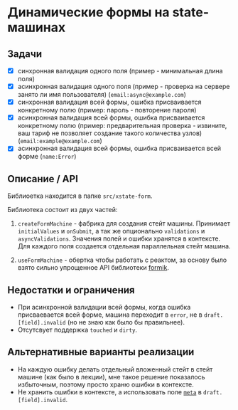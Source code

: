 # Динамические формы на state-машинах

## Задачи

- [x] синхронная валидация одного поля (пример - минимальная длина поля)
- [x] асинхронная валидация одного поля (пример - проверка на сервере занято ли имя пользователя) (`email:async@example.com`)
- [x] синхронная валидация всей формы, ошибка присваивается конкретному полю (пример: пароль - повторение пароля)
- [x] асинхронная валидация всей формы, ошибка присваивается конкретному полю (пример: предварительная проверка - извините, ваш тариф не позволяет создание такого количества узлов) (`email:example@example.com`)
- [x] асинхронная валидация всей формы, ошибка присваивается всей форме (`name:Error`)

## Описание / API

Библиоетка находится в папке `src/xstate-form`.

Библиотека состоит из двух частей:

1. `createFormMachine` - фабрика для создания стейт машины. Принимает `initialValues` и `onSubmit`, а так же опционально `validations` и `asyncValidations`. Значения полей и ошибки хранятся в контексте. Для каждого поля создается отдельная параллельная стейт машина.

2. `useFormMachine` - обертка чтобы работать с реактом, за основу было взято сильно упрощенное API библиотеки [formik](https://github.com/formium/formik).

## Недостатки и ограничения

- При асинхронной валидации всей формы, когда ошибка присваевается всей форме, машина переходит в `error`, не в `draft.[field].invalid` (но не знаю как было бы правильнее).
- Отсутсвует поддержка `touched` и `dirty`.

## Альтернативные варианты реализации

- На каждую ошибку делать отдельный вложенный стейт в стейт машине (как было в лекции), мне такое решение показалось избыточным, поэтому просто храню ошибки в контексте.
- Не хранить ошибки в контексте, а использовать поле [`meta`](https://xstate.js.org/docs/guides/states.html#state-meta-data) в `draft.[field].invalid`.
